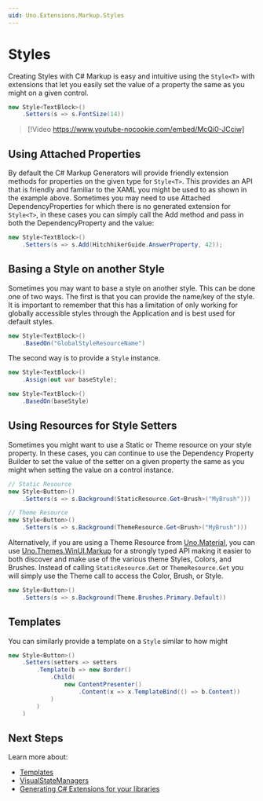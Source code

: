 ```yaml
---
uid: Uno.Extensions.Markup.Styles
---
```

# Styles

Creating Styles with C# Markup is easy and intuitive using the `Style<T>` with extensions that let you easily set the value of a property the same as you might on a given control.

```cs
new Style<TextBlock>()
    .Setters(s => s.FontSize(14))
```

> [!Video https://www.youtube-nocookie.com/embed/McQi0-JCciw]

## Using Attached Properties

By default the C# Markup Generators will provide friendly extension methods for properties on the given type for `Style<T>`. This provides an API that is friendly and familiar to the XAML you might be used to as shown in the example above. Sometimes you may need to use Attached DependencyProperties for which there is no generated extension for `Style<T>`, in these cases you can simply call the Add method and pass in both the DependencyProperty and the value:

```cs
new Style<TextBlock>()
    .Setters(s => s.Add(HitchhikerGuide.AnswerProperty, 42));
```

## Basing a Style on another Style

Sometimes you may want to base a style on another style. This can be done one of two ways. The first is that you can provide the name/key of the style. It is important to remember that this has a limitation of only working for globally accessible styles through the Application and is best used for default styles.

```cs
new Style<TextBlock>()
    .BasedOn("GlobalStyleResourceName")
```

The second way is to provide a `Style` instance.

```cs
new Style<TextBlock>()
    .Assign(out var baseStyle);

new Style<TextBlock>()
    .BasedOn(baseStyle)
```

## Using Resources for Style Setters

Sometimes you might want to use a Static or Theme resource on your style property. In these cases, you can continue to use the Dependency Property Builder to set the value of the setter on a given property the same as you might when setting the value on a control instance.

```cs
// Static Resource
new Style<Button>()
    .Setters(s => s.Background(StaticResource.Get<Brush>("MyBrush")))

// Theme Resource
new Style<Button>()
    .Setters(s => s.Background(ThemeResource.Get<Brush>("MyBrush")))
```

Alternatively, if you are using a Theme Resource from [Uno.Material](xref:uno.themes.material.getstarted), you can use [Uno.Themes.WinUI.Markup](https://www.nuget.org/packages/Uno.Themes.WinUI.Markup) for a strongly typed API making it easier to both discover and make use of the various theme Styles, Colors, and Brushes. Instead of calling `StaticResource.Get` or `ThemeResource.Get` you will simply use the Theme call to access the Color, Brush, or Style.

```cs
new Style<Button>()
    .Setters(s => s.Background(Theme.Brushes.Primary.Default))
```

## Templates

You can similarly provide a template on a `Style` similar to how might

```cs
new Style<Button>()
    .Setters(setters => setters
        .Template(b => new Border()
            .Child(
                new ContentPresenter()
                    .Content(x => x.TemplateBind(() => b.Content))
            )
        )
    )
```

## Next Steps

Learn more about:

- [Templates](xref:Uno.Extensions.Markup.Templates)
- [VisualStateManagers](xref:Uno.Extensions.Markup.VisualStateManager)
- [Generating C# Extensions for your libraries](xref:Uno.Extensions.Markup.GeneratingExtensions)
